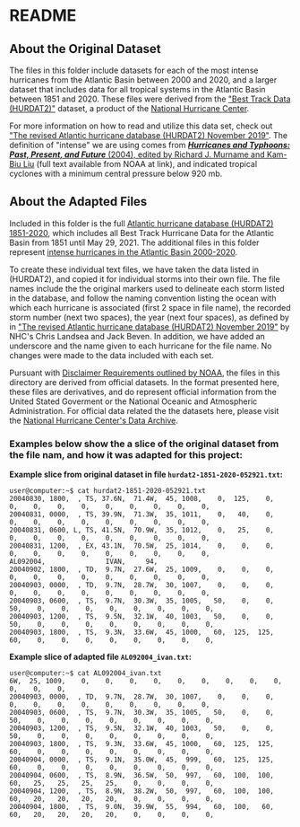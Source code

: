 # README

## About the Original Dataset

The files in this folder include datasets for each of the most intense hurricanes from the Atlantic Basin between 2000 and 2020, and a larger dataset that includes data for all tropical systems in the Atlantic Basin between 1851 and 2020. These files were derived from the ["Best Track Data (HURDAT2)"](https://www.nhc.noaa.gov/data/#hurdat) dataset, a product of the [National Hurricane Center](https://www.nhc.noaa.gov/data/).

For more information on how to read and utilize this data set, check out ["The revised Atlantic hurricane database (HURDAT2) November 2019"](https://www.nhc.noaa.gov/data/hurdat/hurdat2-format-nov2019.pdf). The definition of "intense" we are using comes from [***Hurricanes and Typhoons: Past, Present, and Future*** (2004), edited by Richard J. Murname and Kam-Biu Liu](https://www.aoml.noaa.gov/hrd/Landsea/rpibook-final04.pdf) (full text available from NOAA at link), and indicated tropical cyclones with a minimum central pressure below 920 mb.

## About the Adapted Files

Included in this folder is the full [Atlantic hurricane database (HURDAT2) 1851-2020](https://www.nhc.noaa.gov/data/hurdat/hurdat2-1851-2020-052921.txt), which includes all Best Track Hurricane Data for the Atlantic Basin from 1851 until May 29, 2021. The additional files in this folder represent [intense hurricanes in the Atlantic Basin 2000-2020](https://en.wikipedia.org/wiki/List_of_the_most_intense_tropical_cyclones#North_Atlantic_Ocean). 

To create these individual text files, we have taken the data listed in (HURDAT2), and copied it for individual storms into their own file. The file names include the the original markers used to delineate each storm listed in the database, and follow the naming  convention listing the ocean with which each hurricane is associated (first 2 space in file name), the recorded storm number (next two spaces), the year (next four spaces), as defined by in ["The revised Atlantic hurricane database (HURDAT2) November 2019"](https://www.nhc.noaa.gov/data/hurdat/hurdat2-format-nov2019.pdf) by NHC's Chris Landsea and Jack Beven. In addition, we have added an underscore and the name given to each hurricane for the file name. No changes were made to the data included with each set.

Pursuant with [Disclaimer Requirements outlined by NOAA](https://www.weather.gov/disclaimer), the files in this directory are derived from official datasets. In the format presented here, these files are derivatives, and do represent official information from the United Stated Goverment or the National Oceanic and Atmospheric Administration. For official data related the the datasets here, please visit the [National Hurricane Center's Data Archive](https://www.nhc.noaa.gov/data/#hurdat).

### Examples below show the a slice of the original dataset from the file nam, and how it was adapted for this project: ###

**Example slice from original dataset in file `hurdat2-1851-2020-052921.txt`:**
```console
user@computer:~$ cat hurdat2-1851-2020-052921.txt
20040830, 1800,  , TS, 37.6N,  71.4W,  45, 1008,    0,  125,    0,    0,    0,    0,    0,    0,    0,    0,    0,    0,
20040831, 0000,  , TS, 39.9N,  71.3W,  35, 1011,    0,   40,    0,    0,    0,    0,    0,    0,    0,    0,    0,    0,
20040831, 0600, L, TS, 41.5N,  70.9W,  35, 1012,    0,   25,    0,    0,    0,    0,    0,    0,    0,    0,    0,    0,
20040831, 1200,  , EX, 43.1N,  70.5W,  25, 1014,    0,    0,    0,    0,    0,    0,    0,    0,    0,    0,    0,    0,
AL092004,               IVAN,     94,
20040902, 1800,  , TD,  9.7N,  27.6W,  25, 1009,    0,    0,    0,    0,    0,    0,    0,    0,    0,    0,    0,    0,
20040903, 0000,  , TD,  9.7N,  28.7W,  30, 1007,    0,    0,    0,    0,    0,    0,    0,    0,    0,    0,    0,    0,
20040903, 0600,  , TS,  9.7N,  30.3W,  35, 1005,   50,    0,    0,   50,    0,    0,    0,    0,    0,    0,    0,    0,
20040903, 1200,  , TS,  9.5N,  32.1W,  40, 1003,   50,    0,    0,   50,    0,    0,    0,    0,    0,    0,    0,    0,
20040903, 1800,  , TS,  9.3N,  33.6W,  45, 1000,   60,  125,  125,   60,    0,    0,    0,    0,    0,    0,    0,    0,
```
**Example slice of adapted file `AL092004_ivan.txt`:**

```console
user@computer:~$ cat AL092004_ivan.txt
6W,  25, 1009,    0,    0,    0,    0,    0,    0,    0,    0,    0,    0,    0,    0,
20040903, 0000,  , TD,  9.7N,  28.7W,  30, 1007,    0,    0,    0,    0,    0,    0,    0,    0,    0,    0,    0,    0,
20040903, 0600,  , TS,  9.7N,  30.3W,  35, 1005,   50,    0,    0,   50,    0,    0,    0,    0,    0,    0,    0,    0,
20040903, 1200,  , TS,  9.5N,  32.1W,  40, 1003,   50,    0,    0,   50,    0,    0,    0,    0,    0,    0,    0,    0,
20040903, 1800,  , TS,  9.3N,  33.6W,  45, 1000,   60,  125,  125,   60,    0,    0,    0,    0,    0,    0,    0,    0,
20040904, 0000,  , TS,  9.1N,  35.0W,  45,  999,   60,  125,  125,   60,    0,    0,    0,    0,    0,    0,    0,    0,
20040904, 0600,  , TS,  8.9N,  36.5W,  50,  997,   60,  100,  100,   60,   25,   25,   25,   25,    0,    0,    0,    0,
20040904, 1200,  , TS,  8.9N,  38.2W,  50,  997,   60,  100,  100,   60,   20,   20,   20,   20,    0,    0,    0,    0,
20040904, 1800,  , TS,  9.0N,  39.9W,  55,  994,   60,  100,   60,   60,   20,   20,   20,   20,    0,    0,    0,    0,
```
